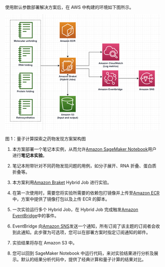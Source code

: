 使用默认参数部署解决方案后，在 AWS 中构建的环境如下图所示。

![architecture](./images/architecture.png)

图 1：量子计算探索之药物发现方案架构图

1. 本方案部署一个笔记本实例，从而允许[Amazon SageMaker Notebook](https://docs.aws.amazon.com/sagemaker/latest/dg/nbi.html)用户进行**笔记本实验**。

2. 笔记本附带针对不同药物发现问题的用例，如分子展开、RNA 折叠、蛋白质折叠等。

3. 本方案利用[Amazon Braket][braket] Hybrid Job 进行实验。
4. 在第一次使用时，需要您将实验所需要的依赖包打镜像并上传至[Amazon ECR][ecr]中，方案中提供了镜像打包以及上传 ECR 的脚本。

5. 一次实验运行多个 Hybrid Job，在 Hybrid Job 完成触发[Amazon EventBridge][eventbridge]中的事件。

6. EventBridge 向[Amazon SNS][sns]发送一个通知，所有订阅了该主题的订阅者会收到此通知。此步骤为可选项，您可以在部署方案时指定订阅通知的邮件。

7. 实验结果将存在 Amazon S3 中。

8. 您可以回到 SageMaker Notebook 中运行代码，来对实验结果进行分析及展示。默认的结果分析代码中，提供了经典计算和量子计算的结果对比。

[sagemaker]: https://aws.amazon.com/sagemaker/
[braket]: https://aws.amazon.com/braket/
[ecr]: https://aws.amazon.com/ecr/
[s3]: https://aws.amazon.com/s3/
[eventbridge]: https://aws.amazon.com/eventbridge/
[sns]: https://aws.amazon.com/sns/
